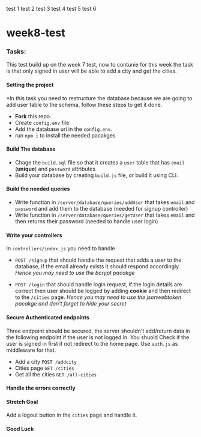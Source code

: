 test 1 
test 2 
test 3 
test 4
test 5 
test 6 
# week8-test

### Tasks:

This test build up on the week 7 test, now to contunie for this week the task is that only signed in user will be able to add a city and get the cities.


#### Setting the project
*In this task you need to restructure the database because we are going to add user table to the schema, follow these steps to get it done.

- **Fork** this repo.
- Create `config.env` file
- Add the database url in the `config.env`.
- run `npm i` to install the needed pacakges

#### Build The database
-  Chage the `build.sql` file so that it creates a `user` table that has  `email` (**unique**) and `password` attributes
- Build your database by creating `build.js` file, or build it using CLI.


#### Build the needed queries

- Write function in `/server/database/queries/addUser` that takes `email` and `password` and add them to the database (needed for signup controller)
- Write function in `/server/database/queries/getUser` that takes `email` and then returns their password (needed to handle user login)


#### Write your controllers 

In `controllers/index.js` you need to handle 

-  `POST /signup` that should handle the request that adds a user to the database, if the email already exists it should respond accordingly. *Hence you may need to use the bcrypt pacakge*

- `POST /login` that should handle login request, if the login  details are correct then user should be logged by adding **cookie** and then redirect to the `/cities` page. *Hence you may need to use the jsonwebtoken pacakge and don't forget to hide your secret*

#### Secure Authenticated endpoints

Three endpoint should be secured, the server shouldn't add/return data in the following endpoint if the user is not logged in. You shuold Check if the user is signed in first if not redirect to the home page. Use `auth.js` as middleware for that.

- Add a city `POST /addcity`
- Cities page `GET /cities`
- Get all the cities `GET /all-cities`

#### Handle the errors correctly 

#### Stretch Goal

Add a logout button in the `cities` page and handle it.

#### Good Luck